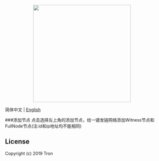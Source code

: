 <p align="center">
  <img width="320" src="https://tronscan.org/static/media/tron-banner-1.e40b3379.png">
</p>

简体中文 | [English](./README.md)


###添加节点
点击选择左上角的添加节点，给一键发链网络添加Witness节点和FullNode节点(注:id和ip地址均不能相同)   


## License

Copyright (c) 2019 Tron

